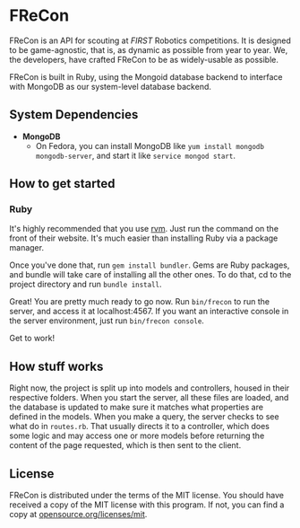 # FReCon

FReCon is an API for scouting at *FIRST* Robotics competitions.
It is designed to be game-agnostic, that is, as dynamic as possible from year to year.
We, the developers, have crafted FReCon to be as widely-usable as possible.

FReCon is built in Ruby, using the Mongoid database backend to interface with MongoDB as our system-level database backend.

## System Dependencies

* **MongoDB**
  * On Fedora, you can install MongoDB like `yum install mongodb mongodb-server`, and start it like `service mongod start`.


## How to get started

### Ruby

It's highly recommended that you use [rvm](http://rvm.io).
Just run the command on the front of their website.
It's much easier than installing Ruby via a package manager.

Once you've done that, run `gem install bundler`.
Gems are Ruby packages, and bundle will take care of installing all the other ones.
To do that, cd to the project directory and run `bundle install`.

Great! You are pretty much ready to go now.
Run `bin/frecon` to run the server, and access it at localhost:4567.
If you want an interactive console in the server environment, just run `bin/frecon console`.

Get to work!

## How stuff works

Right now, the project is split up into models and controllers, housed in their respective folders.
When you start the server, all these files are loaded, and the database is updated to make sure it matches what properties are defined in the models.
When you make a query, the server checks to see what do in `routes.rb`.
That usually directs it to a controller, which does some logic and may access one or more models before returning the content of the page requested, which is then sent to the client.

## License

FReCon is distributed under the terms of the MIT license.
You should have received a copy of the MIT license with this program.
If not, you can find a copy at [opensource.org/licenses/mit](http://opensource.org/licenses/mit).

